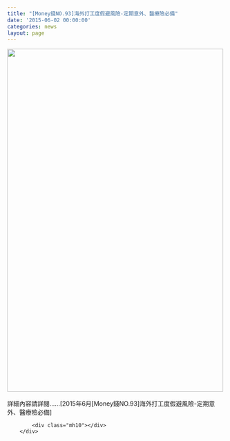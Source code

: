 ```yaml
---
title: "[Money錢NO.93]海外打工度假避風險-定期意外、醫療險必備"
date: '2015-06-02 00:00:00'
categories: news
layout: page
---
```


<div class="text">
			<div>
	<img alt="" src="http://www.leishan.com.tw/UserFiles/images/%E7%A3%8A%E5%B1%B1%E6%96%B0%E8%81%9E/%E7%A3%8A%E5%B1%B1%E9%9B%9C%E8%AA%8C/2015%E5%B9%B46%E6%9C%88%5BMoney%E9%8C%A2NO.93%5D%E6%B5%B7%E5%A4%96%E6%89%93%E5%B7%A5%E5%BA%A6%E5%81%87%E9%81%BF%E9%A2%A8%E9%9A%AA-%E5%AE%9A%E6%9C%9F%E6%84%8F%E5%A4%96%E3%80%81%E9%86%AB%E7%99%82%E9%9A%AA%E5%BF%85%E5%82%99P.204.jpg" style="width: 500px; height: 791px;"></div>
<div>
	&nbsp;</div>
<div>
	詳細內容請詳閱......[2015年6月[Money錢NO.93]海外打工度假避風險-定期意外、醫療險必備]</div>

			<div class="mh10"></div>
		</div>